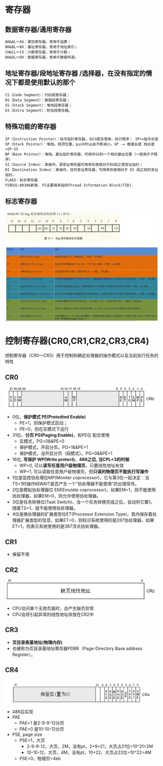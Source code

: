 # 寄存器
## 数据寄存器/通用寄存器
    AH&AL＝AX：累加寄存器，常用于运算； 
    BH&BL＝BX：基址寄存器，常用于地址索引； 
    CH&CL＝CX：计数寄存器，常用于计数； 
    DH&DL＝DX：数据寄存器，常用于数据传递。 

## 地址寄存器/段地址寄存器 /选择器，在没有指定的情况下都是使用默认的那个
    CS（Code Segment）：代码段寄存器； 
    DS（Data Segment）：数据段寄存器； 
    SS（Stack Segment）：堆栈段寄存器； 
    ES（Extra Segment）：附加段寄存器。 

## 特殊功能的寄存器 
    IP（Instruction Pointer）：指令指针寄存器，与CS配合使用，执行程序； IP+=指令长度
    SP（Stack Pointer）：堆栈。栈顶位置，push时sp会不断减小。SP -= 数据长度 栈长度=SP-SS
    BP（Base Pointer）：堆栈。基址指针寄存器，可用作SS的一个相对基址位置（一般用于子程序）
    SI（Source Index）：串操作。源变址寄存器可用来存放相对于DS段之源变址指针； 
    DI（Destination Index）：串操作。目的变址寄存器，可用来存放相对于 ES 段之目的变址指针。
    FLAGS：标志寄存器
    FS和GS:80386新增. FS主要用来指向Thread Information Block(TIB).

## 标志寄存器
![](../../photo/paste-9ebae7b9598330285bb9d695301441b54f855329.jpg)

# 控制寄存器(CR0,CR1,CR2,CR3,CR4)
控制寄存器（CR0～CR3）用于控制和确定处理器的操作模式以及当前执行任务的特性
## CR0
![](../../photo/Pasted%20image%2020221216204514.png)
- 0位，**保护模式 PE(Protedted Enable)**
	- PE=1，则保护模式启动；
	- PE=0，则在实模式下运行
- 31位，**分页 PG(Paging Enable)**，和PE位 配合使用
	- 实模式，PG=0&&PE=0
	- 保护模式，开启分页。PG=1&&PE=1
	- 保护模式，没开启分页（段模式）。PG=0&&PE=1
- 16位, **写保护 WP(Write protect)**。**486之后, 当CPL<3的时候**
	- WP=0, 可以**读写任意用户级物理页**，只要线性地址有效
	- WP=1, 可以读取任意用户级物理页，但**只读的物理页不能执行写操作**
- 1位是监控协处理位MP(Moniter coprocessor)，它与第3位一起决定：当TS=1时操作码WAIT是否产生一个“协处理器不能使用”的出错信号。
- 2位是模拟协处理器位 EM(Emulate coprocessor)，如果EM=1，则不能使用协处理器，如果EM=0，则允许使用协处理器。
- 3位是任务转换位(Task Switch)，当一个任务转换完成之后，自动将它置1。随着TS=1，就不能使用协处理器。
- 4位是微处理器的扩展类型位ET(Processor Extension Type)，其内保存着处理器扩展类型的信息，如果ET=0，则标识系统使用的是287协处理器，如果 ET=1，则表示系统使用的是387浮点协处理器。

## CR1
- 保留不用

## CR2
![](../../photo/Pasted%20image%2020221216204638.png)
- CPU访问某个无效页面时，会产生缺页异常
- CPU会将引起异常的线性地址存放在CR2中

## CR3
- **页目录表基地址(物理内存)**
- 也被称为页目录基地址寄存器PDBR（Page-Directory Base address Register）。

## CR4
![](../../photo/Pasted%20image%2020221216204826.png)
- 486后实现
- PAE
	- PAE=1 是2-9-9-12分页  
	- PAE=0 是10-10-12分页
- PSE, page size 
	- PSE=1，大页
		- 2-9-9-12，大页，2M，没有pt，2+9+21，大页占21位=10^21=2M
		- 10-10-12，大页，4M，没有pt，10+22，大页占22位=10^22=4M
	- PSE=0，物理页=4kb